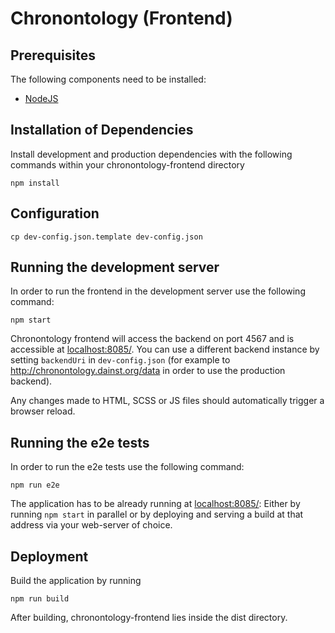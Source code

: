 # Chronontology (Frontend)

## Prerequisites

The following components need to be installed:
* [NodeJS](https://nodejs.org/)

## Installation of Dependencies

Install development and production dependencies with the following commands within your chronontology-frontend directory

```
npm install
```

## Configuration

```
cp dev-config.json.template dev-config.json
```

##  Running the development server

In order to run the frontend in the development server use the following command:
```
npm start
```

Chronontology frontend will access the backend on port 4567 and is accessible at [localhost:8085/](http://localhost:8085/). You can use a different backend instance by setting `backendUri` in `dev-config.json` (for example to http://chronontology.dainst.org/data in order to use the production backend).

Any changes made to HTML, SCSS or JS files should automatically trigger a browser reload.

##  Running the e2e tests

In order to run the e2e tests use the following command:
```
npm run e2e
```
The application has to be already running at [localhost:8085/](http://localhost:8085/): Either by running `npm start` in 
parallel or by deploying and serving a build at that address via your web-server of choice.

## Deployment

Build the application by running

```
npm run build
```

After building, chronontology-frontend lies inside the dist directory. 
